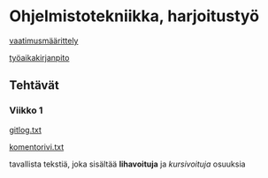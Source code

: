 # Ohjelmistotekniikka, harjoitustyö

[vaatimusmäärittely](https://github.com/murmurian/ot-harjoitustyo/edit/master/dokumentaatio/vaatimusmaarittely.md)

[työaikakirjanpito](https://github.com/murmurian/ot-harjoitustyo/edit/master/dokumentaatio/tyoaikakirjanpito.md)

## Tehtävät

### Viikko 1

[gitlog.txt](https://github.com/murmurian/ot-harjoitustyo/blob/master/laskarit/viikko1/gitlog.txt)

[komentorivi.txt](https://github.com/murmurian/ot-harjoitustyo/blob/master/laskarit/viikko1/komentorivi.txt)

tavallista tekstiä, joka sisältää **lihavoituja** ja *kursivoituja* osuuksia

